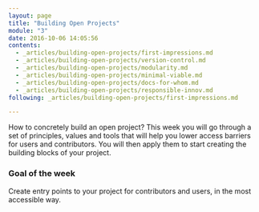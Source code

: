 ```yaml
---
layout: page
title: "Building Open Projects"
module: "3"
date: 2016-10-06 14:05:56
contents:
  - _articles/building-open-projects/first-impressions.md
  - _articles/building-open-projects/version-control.md
  - _articles/building-open-projects/modularity.md
  - _articles/building-open-projects/minimal-viable.md
  - _articles/building-open-projects/docs-for-whom.md
  - _articles/building-open-projects/responsible-innov.md
following: _articles/building-open-projects/first-impressions.md

---
```

How to concretely build an open project? This week you will go through a set of principles, values and tools that will help you lower access barriers for users and contributors. You will then apply them to start creating the building blocks of your project.

### Goal of the week
Create entry points to your project for contributors and users, in the most accessible way.
